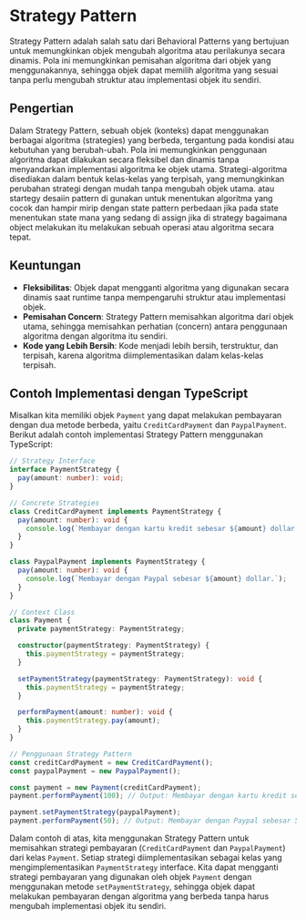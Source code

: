 # Strategy Pattern

Strategy Pattern adalah salah satu dari Behavioral Patterns yang bertujuan untuk memungkinkan objek mengubah algoritma atau perilakunya secara dinamis. Pola ini memungkinkan pemisahan algoritma dari objek yang menggunakannya, sehingga objek dapat memilih algoritma yang sesuai tanpa perlu mengubah struktur atau implementasi objek itu sendiri.

## Pengertian

Dalam Strategy Pattern, sebuah objek (konteks) dapat menggunakan berbagai algoritma (strategies) yang berbeda, tergantung pada kondisi atau kebutuhan yang berubah-ubah. Pola ini memungkinkan penggunaan algoritma dapat dilakukan secara fleksibel dan dinamis tanpa menyandarkan implementasi algoritma ke objek utama. Strategi-algoritma disediakan dalam bentuk kelas-kelas yang terpisah, yang memungkinkan perubahan strategi dengan mudah tanpa mengubah objek utama. atau startegy desaiin pattern di gunakan untuk menentukan algoritma yang cocok dan hampir mirip dengan state pattern perbedaan jika pada state menentukan state mana yang sedang di assign jika di strategy bagaimana object melakukan itu melakukan sebuah operasi atau algoritma secara tepat.

## Keuntungan

- **Fleksibilitas**: Objek dapat mengganti algoritma yang digunakan secara dinamis saat runtime tanpa mempengaruhi struktur atau implementasi objek.
- **Pemisahan Concern**: Strategy Pattern memisahkan algoritma dari objek utama, sehingga memisahkan perhatian (concern) antara penggunaan algoritma dengan algoritma itu sendiri.
- **Kode yang Lebih Bersih**: Kode menjadi lebih bersih, terstruktur, dan terpisah, karena algoritma diimplementasikan dalam kelas-kelas terpisah.

## Contoh Implementasi dengan TypeScript

Misalkan kita memiliki objek `Payment` yang dapat melakukan pembayaran dengan dua metode berbeda, yaitu `CreditCardPayment` dan `PaypalPayment`. Berikut adalah contoh implementasi Strategy Pattern menggunakan TypeScript:

```typescript
// Strategy Interface
interface PaymentStrategy {
  pay(amount: number): void;
}

// Concrete Strategies
class CreditCardPayment implements PaymentStrategy {
  pay(amount: number): void {
    console.log(`Membayar dengan kartu kredit sebesar ${amount} dollar.`);
  }
}

class PaypalPayment implements PaymentStrategy {
  pay(amount: number): void {
    console.log(`Membayar dengan Paypal sebesar ${amount} dollar.`);
  }
}

// Context Class
class Payment {
  private paymentStrategy: PaymentStrategy;

  constructor(paymentStrategy: PaymentStrategy) {
    this.paymentStrategy = paymentStrategy;
  }

  setPaymentStrategy(paymentStrategy: PaymentStrategy): void {
    this.paymentStrategy = paymentStrategy;
  }

  performPayment(amount: number): void {
    this.paymentStrategy.pay(amount);
  }
}

// Penggunaan Strategy Pattern
const creditCardPayment = new CreditCardPayment();
const paypalPayment = new PaypalPayment();

const payment = new Payment(creditCardPayment);
payment.performPayment(100); // Output: Membayar dengan kartu kredit sebesar 100 dollar.

payment.setPaymentStrategy(paypalPayment);
payment.performPayment(50); // Output: Membayar dengan Paypal sebesar 50 dollar.
```

Dalam contoh di atas, kita menggunakan Strategy Pattern untuk memisahkan strategi pembayaran (`CreditCardPayment` dan `PaypalPayment`) dari kelas `Payment`. Setiap strategi diimplementasikan sebagai kelas yang mengimplementasikan `PaymentStrategy` interface. Kita dapat mengganti strategi pembayaran yang digunakan oleh objek `Payment` dengan menggunakan metode `setPaymentStrategy`, sehingga objek dapat melakukan pembayaran dengan algoritma yang berbeda tanpa harus mengubah implementasi objek itu sendiri.